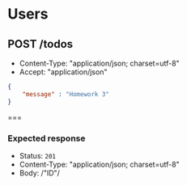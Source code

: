# Users

## POST /todos

* Content-Type: "application/json; charset=utf-8"
* Accept: "application/json"

```json
{
    "message" : "Homework 3"
}
```

===
### Expected response
* Status: `201`
* Content-Type: "application/json; charset=utf-8"
* Body: /"ID"/
